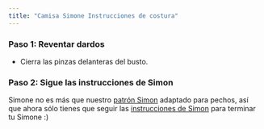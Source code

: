 ```yaml
---
title: "Camisa Simone Instrucciones de costura"
---
```


### Paso 1: Reventar dardos

- Cierra las pinzas delanteras del busto.

### Paso 2: Sigue las instrucciones de Simon

<Note>

Simone no es más que nuestro [patrón Simon](/designs/simon/) adaptado para pechos, así que ahora sólo tienes que seguir las [instrucciones de Simon](/docs/designs/simon/instructions) para terminar tu Simone :)

</Note>

